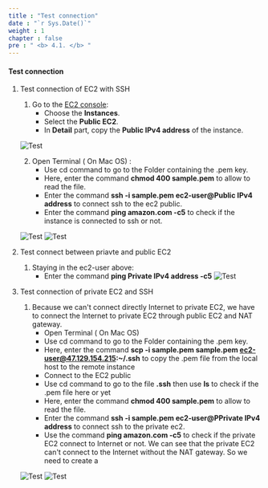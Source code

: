 ```yaml
---
title : "Test connection"
date : "`r Sys.Date()`"
weight : 1
chapter : false
pre : " <b> 4.1. </b> "
---
```


#### Test connection
1. Test connection of EC2 with SSH

    1.  Go to the [EC2 console](https://console.aws.amazon.com/ec2):
        + Choose the **Instances**.
        + Select the **Public EC2**.
        + In **Detail** part, copy the **Public IPv4 address** of the instance.

    ![Test](/images/4.testconnection/037-testconnection.png)

    2. Open Terminal ( On Mac OS) :
        + Use cd command to go to the Folder containing the .pem key.
        + Here, enter the command **chmod 400 sample.pem** to allow to read the file.
        + Enter the command **ssh -i sample.pem ec2-user@Public IPv4 address**  to connect ssh to the ec2 public.
        + Enter the command **ping amazon.com -c5** to check if the instance is connected to ssh or not.

    ![Test](/images/4.testconnection/038-testconnection.png)
    ![Test](/images/4.testconnection/039-testconnection.png)

2. Test connect between priavte and public EC2
    
    1. Staying in the ec2-user above:
        + Enter the command **ping Private IPv4 address -c5** 
        ![Test](/images/4.testconnection/040-testconnection.png)

3. Test connection of private EC2 and SSH

    1. Because we can't connect directly Internet to private EC2, we have to connect the Internet to private EC2 through public EC2 and NAT gateway. 
        + Open Terminal ( On Mac OS)
        + Use cd command to go to the Folder containing the .pem key.
        + Here, enter the command **scp -i sample.pem sample.pem ec2-user@47.129.154.215:~/.ssh** to copy the .pem file from the local host to the remote instance
        + Connect to the EC2 public 
        + Use cd command to go to the file **.ssh** then use **ls** to check if the .pem file here or yet
        + Here, enter the command **chmod 400 sample.pem** to allow to read the file.
        + Enter the command **ssh -i sample.pem ec2-user@PPrivate IPv4 address**  to connect ssh to the private ec2.
        + Use the command **ping amazon.com -c5** to check if the private EC2 connect to Internet or not. 
        We can see that the private EC2 can't connect to the Internet without the NAT gateway. So we need to create a

    ![Test](/images/4.testconnection/041-testconnection.png)
    ![Test](/images/4.testconnection/042-testconnection.png)
  




    


